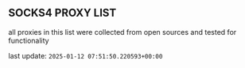## SOCKS4 PROXY LIST

all proxies in this list were collected from open sources and tested for functionality

last update: `2025-01-12 07:51:50.220593+00:00`